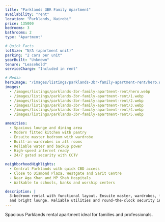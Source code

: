 ```yaml
---
title: "Parklands 3BR Family Apartment"
availability: "rent"
location: "Parklands, Nairobi"
price: 135000
bedrooms: 3
bathrooms: 2
type: "Apartment"

# Quick Facts
lotSize: "N/A (apartment unit)"
parking: "2 cars per unit"
yearBuilt: "Unknown"
tenure: "Leasehold"
serviceCharge: "Included in rent"

# Media
heroImage: "/images/listings/parklands-3br-family-apartment-rent/hero.webp"
images:
  - /images/listings/parklands-3br-family-apartment-rent/hero.webp
  - /images/listings/parklands-3br-family-apartment-rent/1.webp
  - /images/listings/parklands-3br-family-apartment-rent/2.webp
  - /images/listings/parklands-3br-family-apartment-rent/3.webp
  - /images/listings/parklands-3br-family-apartment-rent/4.webp
  - /images/listings/parklands-3br-family-apartment-rent/5.webp

amenities:
  - Spacious lounge and dining area
  - Modern fitted kitchen with pantry
  - Ensuite master bedroom with wardrobe
  - Built-in wardrobes in all rooms
  - Reliable water and backup power
  - High-speed internet ready
  - 24/7 gated security with CCTV

neighborhoodHighlights:
  - Central Parklands with quick CBD access
  - Close to Diamond Plaza, Westgate and Sarit Centre
  - Near Aga Khan and MP Shah Hospitals
  - Walkable to schools, banks and worship centers

description: |
  3-bedroom rental with functional layout. Ensuite master, wardrobes, fitted kitchen
  and bright lounge. Reliable utilities and round-the-clock security in a prime location.
---
```

Spacious Parklands rental apartment ideal for families and professionals.
